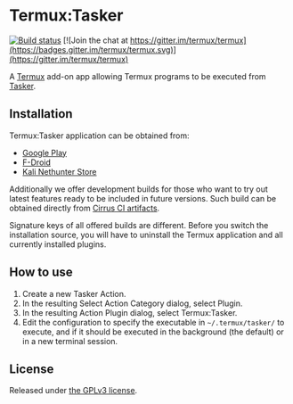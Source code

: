 # Termux:Tasker

[![Build status](https://api.cirrus-ci.com/github/termux/termux-tasker.svg?branch=master)](https://cirrus-ci.com/termux/termux-tasker)
[![Join the chat at https://gitter.im/termux/termux](https://badges.gitter.im/termux/termux.svg)](https://gitter.im/termux/termux)

A [Termux](https://termux.com) add-on app allowing Termux programs to be executed
from [Tasker](https://tasker.dinglisch.net/).

## Installation

Termux:Tasker application can be obtained from:

- [Google Play](https://play.google.com/store/apps/details?id=com.termux.tasker)
- [F-Droid](https://f-droid.org/en/packages/com.termux.tasker/)
- [Kali Nethunter Store](https://store.nethunter.com/en/packages/com.termux.tasker/)

Additionally we offer development builds for those who want to try out latest
features ready to be included in future versions. Such build can be obtained
directly from [Cirrus CI artifacts](https://api.cirrus-ci.com/v1/artifact/github/termux/termux-tasker/debug-build/output/app/build/outputs/apk/debug/app-debug.apk).

Signature keys of all offered builds are different. Before you switch the
installation source, you will have to uninstall the Termux application and
all currently installed plugins.

## How to use

1. Create a new Tasker Action.
2. In the resulting Select Action Category dialog, select Plugin.
3. In the resulting Action Plugin dialog, select Termux:Tasker.
4. Edit the configuration to specify the executable in `~/.termux/tasker/` to
   execute, and if it should be executed in the background (the default) or in a
   new terminal session.

## License

Released under [the GPLv3 license](https://www.gnu.org/licenses/gpl.html).
